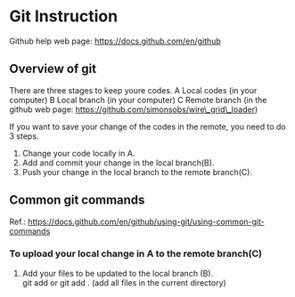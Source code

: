 # Git Instruction

Github help web page: https://docs.github.com/en/github

## Overview of git
There are three stages to keep youre codes.
A Local codes (in your computer)
B Local branch (in your computer)
C Remote branch (in the github web page: https://github.com/simonsobs/wire\_grid\_loader)

If you want to save your change of the codes in the remote, 
you need to do 3 steps.

1. Change your code locally in A.
2. Add and commit your change in the local branch(B).
3. Push your change in the local branch to the remote branch(C).

## Common git commands
Ref.: https://docs.github.com/en/github/using-git/using-common-git-commands

### To upload your local change in A to the remote branch(C)
1. Add your files to be updated to the local branch (B). <br>
    git add <file name> 
    or 
    git add . (add all files in the current directory)
